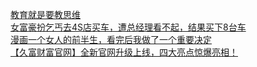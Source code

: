   
[教育就是要教思维](http://www.dianyue.me/archives/265/3auhjdp5qwmmcahw/)  
[女富豪扮乞丐去4S店买车，遭总经理看不起，结果买下8台车](http://www.dianyue.me/archives/955/uvdsb61tgyashp1w/)  
[漫画一个女人的前半生，看完后我做了一个重要决定](http://www.dianyue.me/archives/295/mkgf15704ngal4jx/)  
[【久富财富官网】全新官网升级上线，四大亮点惊爆亮相！](http://www.dianyue.me/archives/532/qpeiifk4s7mgyz7i/)